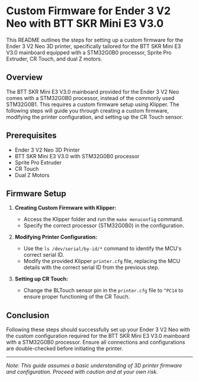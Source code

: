 # Custom Firmware for Ender 3 V2 Neo with BTT SKR Mini E3 V3.0

This README outlines the steps for setting up a custom firmware for the Ender 3 V2 Neo 3D printer, specifically tailored for the BTT SKR Mini E3 V3.0 mainboard equipped with a STM32G0B0 processor, Sprite Pro Extruder, CR Touch, and dual Z motors.

## Overview

The BTT SKR Mini E3 V3.0 mainboard provided for the Ender 3 V2 Neo comes with a STM32G0B0 processor, instead of the commonly used STM32G0B1. This requires a custom firmware setup using Klipper. The following steps will guide you through creating a custom firmware, modifying the printer configuration, and setting up the CR Touch sensor.

## Prerequisites

- Ender 3 V2 Neo 3D Printer
- BTT SKR Mini E3 V3.0 with STM32G0B0 processor
- Sprite Pro Extruder
- CR Touch
- Dual Z Motors

## Firmware Setup

1. **Creating Custom Firmware with Klipper:** 
   - Access the Klipper folder and run the `make menuconfig` command.
   - Specify the correct processor (STM32G0B0) in the configuration.

2. **Modifying Printer Configuration:**
   - Use the `ls /dev/serial/by-id/*` command to identify the MCU's correct serial ID.
   - Modify the provided Klipper `printer.cfg` file, replacing the MCU details with the correct serial ID from the previous step.

3. **Setting up CR Touch:**
   - Change the BLTouch sensor pin in the `printer.cfg` file to `^PC14` to ensure proper functioning of the CR Touch.

## Conclusion

Following these steps should successfully set up your Ender 3 V2 Neo with the custom configuration required for the BTT SKR Mini E3 V3.0 mainboard with a STM32G0B0 processor. Ensure all connections and configurations are double-checked before initiating the printer.

---

*Note: This guide assumes a basic understanding of 3D printer firmware and configuration. Proceed with caution and at your own risk.*
